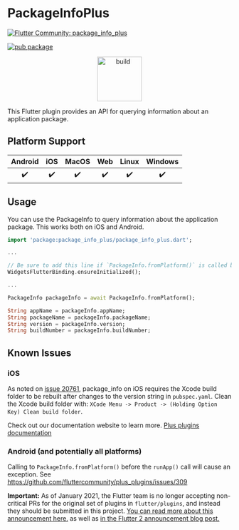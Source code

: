 # PackageInfoPlus

[![Flutter Community: package_info_plus](https://fluttercommunity.dev/_github/header/package_info_plus)](https://github.com/fluttercommunity/community)

[![pub package](https://img.shields.io/pub/v/package_info_plus.svg)](https://pub.dev/packages/package_info_plus)

<p class="center">
<center><a href="https://flutter.dev/docs/development/packages-and-plugins/favorites" target="_blank" rel="noreferrer noopener"><img src="../../website/static/img/flutter-favorite-badge.png" width="100" alt="build"></a></center>
</p>
This Flutter plugin provides an API for querying information about an
application package.

## Platform Support

| Android | iOS | MacOS | Web | Linux | Windows |
| :-----: | :-: | :---: | :-: | :---: | :-----: |
|   ✔️    | ✔️  |  ✔️   | ✔️  |  ✔️   |   ✔️    |

## Usage

You can use the PackageInfo to query information about the
application package. This works both on iOS and Android.

```dart
import 'package:package_info_plus/package_info_plus.dart';

... 

// Be sure to add this line if `PackageInfo.fromPlatform()` is called before runApp()
WidgetsFlutterBinding.ensureInitialized();

...

PackageInfo packageInfo = await PackageInfo.fromPlatform();

String appName = packageInfo.appName;
String packageName = packageInfo.packageName;
String version = packageInfo.version;
String buildNumber = packageInfo.buildNumber;
```

## Known Issues

### iOS

As noted on [issue 20761](https://github.com/flutter/flutter/issues/20761#issuecomment-493434578), package_info on iOS
requires the Xcode build folder to be rebuilt after changes to the version string in `pubspec.yaml`.
Clean the Xcode build folder with:
`XCode Menu -> Product -> (Holding Option Key) Clean build folder`.

Check out our documentation website to learn more. [Plus plugins documentation](https://plus.fluttercommunity.dev/docs/overview)

### Android (and potentially all platforms)

Calling to `PackageInfo.fromPlatform()` before the `runApp()` call will cause an exception.
See https://github.com/fluttercommunity/plus_plugins/issues/309

**Important:** As of January 2021, the Flutter team is no longer accepting non-critical PRs for the original set of plugins in `flutter/plugins`, and instead they should be submitted in this project. [You can read more about this announcement here.](https://github.com/flutter/plugins/blob/master/CONTRIBUTING.md#important-note) as well as [in the Flutter 2 announcement blog post.](https://medium.com/flutter/whats-new-in-flutter-2-0-fe8e95ecc65)
